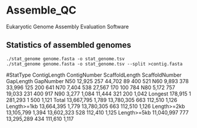 # Assemble_QC
Eukaryotic Genome Assembly Evaluation Software

## Statistics of assembled genomes
```
./stat_genome genome.fasta -o stat_genome.tsv
./stat_genome genome.fasta -o stat_genome.tsv --split >contig.fasta
```
#StatType	ContigLength	ContigNumber	ScaffoldLength	ScaffoldNumber	GapLength	GapNumber
N50	12,925	257	44,702	89	400	521
N60	9,893	378	33,996	125	200	641
N70	7,404	538	27,567	170	100	784
N80	5,172	757	19,033	231	400	917
N90	3,277	1,084	11,444	321	200	1,042
Longest	178,915	1	281,293	1	500	1,121
Total	13,667,795	1,789	13,780,305	663	112,510	1,126
Length>=1kb	13,664,395	1,779	13,780,305	663	112,510	1,126
Length>=2kb	13,105,799	1,394	13,602,323	528	112,410	1,125
Length>=5kb	11,040,997	777	13,295,289	434	111,610	1,117
